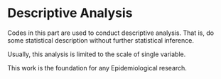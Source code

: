 # Descriptive Analysis
Codes in this part are used to conduct descriptive analysis. That is, do some statistical description without further statistical inference. 

Usually, this analysis is limited to the scale of single variable.

This work is the foundation for any Epidemiological research.
